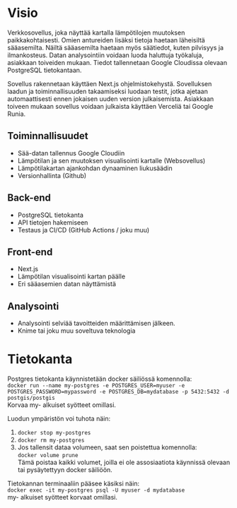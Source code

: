 # Visio

Verkkosovellus, joka näyttää kartalla lämpötilojen muutoksen paikkakohtaisesti. Omien antureiden lisäksi tietoja haetaan läheisiltä sääasemilta. Näiltä sääasemilta haetaan myös säätiedot, kuten pilvisyys ja ilmankosteus. Datan analysointiin voidaan luoda haluttuja työkaluja, asiakkaan toiveiden mukaan. Tiedot tallennetaan Google Cloudissa olevaan PostgreSQL tietokantaan.

Sovellus rakennetaan käyttäen Next.js ohjelmistokehystä. Sovelluksen laadun ja toiminnallisuuden takaamiseksi luodaan testit, jotka ajetaan automaattisesti ennen jokaisen uuden version julkaisemista. Asiakkaan toiveen mukaan sovellus voidaan julkaista käyttäen Verceliä tai Google Runia.

## Toiminnallisuudet

- Sää-datan tallennus Google Cloudiin
- Lämpötilan ja sen muutoksen visualisointi kartalle (Websovellus)
- Lämpötilakartan ajankohdan dynaaminen liukusäädin
- Versionhallinta (Github)

## Back-end

- PostgreSQL tietokanta
- API tietojen hakemiseen
- Testaus ja CI/CD (GitHub Actions / joku muu)

## Front-end

- Next.js
- Lämpötilan visualisointi kartan päälle
- Eri sääasemien datan näyttämistä

## Analysointi

- Analysointi selviää tavoitteiden määrittämisen jälkeen.
- Knime tai joku muu soveltuva teknologia

# Tietokanta
Postgres tietokanta käynnistetään docker säiliössä komennolla:<br>
`docker run --name my-postgres -e POSTGRES_USER=myuser -e POSTGRES_PASSWORD=mypassword -e POSTGRES_DB=mydatabase -p 5432:5432 -d postgis/postgis`<br>
Korvaa my- alkuiset syötteet omillasi.

Luodun ympäristön voi tuhota näin:<br>
1. `docker stop my-postgres`
2. `docker rm my-postgres`<br>
3. Jos tallensit dataa volumeen, saat sen poistettua komennolla:<br>
`docker volume prune`<br>
Tämä poistaa kaikki volumet, joilla ei ole assosiaatiota käynnissä olevaan tai pysäytettyyn docker säiliöön.

Tietokannan terminaaliin pääsee käsiksi näin:<br>
`docker exec -it my-postgres psql -U myuser -d mydatabase`<br>
my- alkuiset syötteet korvaat omillasi.
